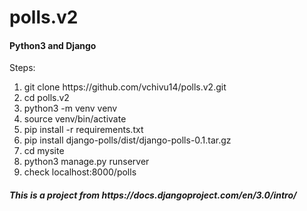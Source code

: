 # polls.v2
 
<h4>Python3 and Django</h4>
<p>Steps:</p>
<ol>
  <li>git clone https://github.com/vchivu14/polls.v2.git</li>
  <li>cd polls.v2</li>
  <li>python3 -m venv venv</li>
  <li>source venv/bin/activate</li>
  <li>pip install -r requirements.txt</li>
  <li>pip install django-polls/dist/django-polls-0.1.tar.gz</li>
  <li>cd mysite</li>
  <li>python3 manage.py runserver</li>
  <li>check localhost:8000/polls</li>
</ol>
<h5>This is a project from https://docs.djangoproject.com/en/3.0/intro/</h5>
